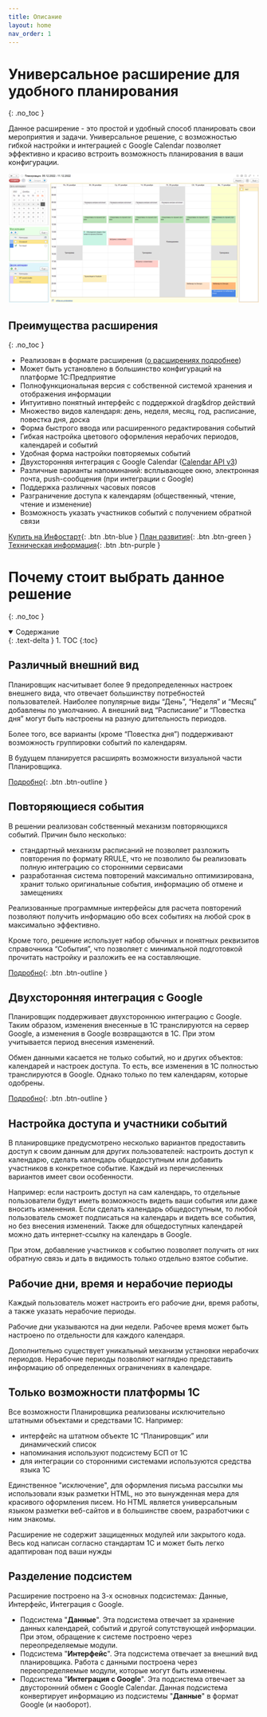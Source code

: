 ```yaml
---
title: Описание
layout: home
nav_order: 1
---
```


# Универсальное расширение для удобного планирования
{: .no_toc }

Данное расширение - это простой и удобный способ планировать свои мероприятия и задачи. Универсальное решение, с возможностью гибкой настройки и интеграцией с Google Calendar позволяет эффективно и красиво встроить возможность планирования в ваши конфигурации.

![Основная страница](./img/main_page.png)

## Преимущества расширения
{: .no_toc }

- Реализован в формате расширения ([о расширениях подробнее][8])
- Может быть установлено в большинство конфигураций на платформе 1С:Предприятие
- Полнофункциональная версия с собственной системой хранения и отображения информации
- Интуитивно понятный интерфейс с поддержкой drag&drop действий
- Множество видов календаря: день, неделя, месяц, год, расписание, повестка дня, доска
- Форма быстрого ввода или расширенного редактирования событий
- Гибкая настройка цветового оформления нерабочих периодов, календарей и событий
- Удобная форма настройки повторяемых событий
- Двухсторонняя интеграция с Google Calendar ([Calendar API v3][1])
- Различные варианты напоминаний: всплывающее окно, электронная почта, push-сообщения (при интеграции с Google)
- Поддержка различных часовых поясов
- Разграничение доступа к календарям (общественный, чтение, чтение и изменение)
- Возможность указать участников событий с получением обратной связи

[Купить на Инфостарт][2]{: .btn .btn-blue } [План развития][3]{: .btn .btn-green } [Техническая информация][4]{: .btn .btn-purple }

# Почему стоит выбрать данное решение
{: .no_toc }

<details open markdown="block">
  <summary>
    Содержание
  </summary>
  {: .text-delta }
1. TOC
{:toc}
</details>

## Различный внешний вид

Планировщик насчитывает более 9 предопределенных настроек внешнего вида, что отвечает большинству потребностей пользователей. Наиболее популярные виды “День”, “Неделя” и “Месяц” добавлены по умолчанию. А внешний вид “Расписание” и “Повестка дня” могут быть настроены на разную длительность периодов.

Более того, все варианты (кроме “Повестка дня”) поддерживают возможность группировки событий по календарям.

В будущем планируется расширять возможности визуальной части Планировщика.

[Подробно][5]{: .btn .btn-outline }

## Повторяющиеся события

В решении реализован собственный механизм повторяющихся событий. Причин было несколько:
- стандартный механизм расписаний не позволяет разложить повторения по формату RRULE, что не позволило бы реализовать полную интеграцию со сторонними сервисами
- разработанная система повторений максимально оптимизирована, хранит только оригинальные события, информацию об отмене и замещениях

Реализованные программные интерфейсы для расчета повторений позволяют получить информацию обо всех событиях на любой срок в максимально эффективно.

Кроме того, решение использует набор обычных и понятных реквизитов справочника “События”, что позволяет с минимальной подготовкой прочитать настройку и разложить ее на составляющие.

[Подробно][6]{: .btn .btn-outline }

## Двухсторонняя интеграция с Google

Планировщик поддерживает двухстороннюю интеграцию с Google. Таким образом, изменения внесенные в 1С транслируются на сервер Google, а изменения в Google возвращаются в 1С. При этом учитывается период внесения изменений. 

Обмен данными касается не только событий, но и других объектов: календарей и настроек доступа. То есть, все изменения в 1С полностью транслируются в Google. Однако только по тем календарям, которые одобрены.

[Подробно][7]{: .btn .btn-outline }

## Настройка доступа и участники событий

В планировщике предусмотрено несколько вариантов предоставить доступ к своим данным для других пользователей: настроить доступ к календарю, сделать календарь общедоступным или добавить участников в конкретное событие. Каждый из перечисленных вариантов имеет свои особенности. 

Например: если настроить доступ на сам календарь, то отдельные пользователи будут иметь возможность видеть ваши события или даже вносить изменения. Если сделать календарь общедоступным, то любой пользователь сможет подписаться на календарь и видеть все события, но без внесения изменений. Также для общедоступных календарей можно дать интернет-ссылку на календарь в Google.

При этом, добавление участников к событию позволяет получить от них обратную связь и дать в видимость только отдельно взятое событие.

## Рабочие дни, время и нерабочие периоды

Каждый пользователь может настроить его рабочие дни, время работы, а также указать нерабочие периоды.

Рабочие дни указываются на дни недели. Рабочее время может быть настроено по отдельности для каждого календаря.

Дополнительно существует уникальный механизм установки нерабочих периодов. Нерабочие периоды позволяют наглядно представить информацию об определенных ограничениях в календаре.

## Только возможности платформы 1С

Все возможности Планировщика реализованы исключительно штатными объектами и средствами 1С. Например:

- интерфейс на штатном объекте 1С “Планировщик” или динамический список
- напоминания используют подсистему БСП от 1С
- для интеграции со сторонними системами используются средства языка 1С

Единственное "исключение", для оформления письма рассылки мы использовали язык разметки HTML, но это вынужденная мера для красивого оформления писем. Но HTML является универсальным языком разметки веб-сайтов и в большинстве своем, разработчики с ним знакомы.

Расширение не содержит защищенных модулей или закрытого кода. Весь код написан согласно стандартам 1С и может быть легко адаптирован под ваши нужды

## Разделение подсистем

Расширение построено на 3-х основных подсистемах: Данные, Интерфейс, Интеграция с Google. 

- Подсистема "**Данные**". Эта подсистема отвечает за хранение данных календарей, событий и другой сопутствующей информации. При этом, обращение к системе построено через переопределяемые модули.
- Подсистема "**Интерфейс**". Эта подсистема отвечает за внешний вид планировщика. Работа с данными построена через переопределяемые модули, которые могут быть изменены.
- Подсистема "**Интеграция с Google**". Эта подсистема отвечает за двусторонний обмен с Google Calendar. Данная подсистема конвертирует информацию из подсистемы "**Данные**" в формат Google (и наоборот).

[1]: https://developers.google.com/calendar/api/v3/reference
[2]: https://infostart.ru/public/333366
[3]: ./docs/21_future.html
[4]: ./docs/tech_info.html
[5]: ./docs/2_main_view.html
[6]: ./docs/3_repeat.html
[7]: ./docs/5_link_google.html
[8]: https://v8.1c.ru/platforma/rasshireniya/